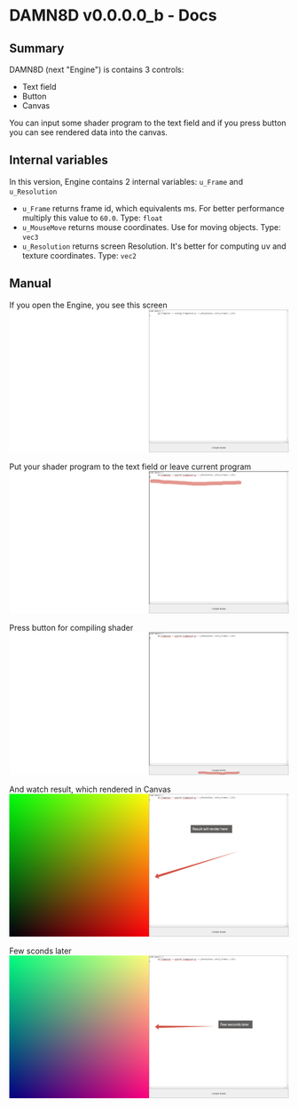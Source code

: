 # DAMN8D v0.0.0.0_b - Docs

## Summary

DAMN8D (next "Engine") is contains 3 controls:

* Text field
* Button
* Canvas

You can input some shader program to the text field and if you press button you can see rendered data into the canvas.

## Internal variables

In this version, Engine contains 2 internal variables: `u_Frame` and `u_Resolution`

* `u_Frame` returns frame id, which equivalents ms. For better performance multiply this value to `60.0`.
  Type: `float`
* `u_MouseMove` returns mouse coordinates. Use for moving objects.
  Type: `vec3`
* `u_Resolution` returns screen Resolution. It's better for computing uv and texture coordinates.
  Type: `vec2`

## Manual

If you open the Engine, you see this screen
![Initial screen](initial_screen.png)

Put your shader program to the text field or leave current program
![Shader program in text field](shader_program_in_text_field.png)

Press button for compiling shader
![Compile shader here](compile_shader_here.png)

And watch result, which rendered in Canvas
![And watch result here](and_watch_result_here.png)

Few sconds later
![Few seconds later](few_seconds_later.png)
